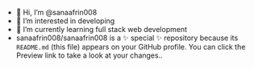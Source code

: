 - 👋 Hi, I’m @sanaafrin008
- 👀 I’m interested in developing
- 🌱 I’m currently learning full stack web development
- sanaafrin008/sanaafrin008 is a ✨ special ✨ repository because its `README.md` (this file) appears on your GitHub profile.
You can click the Preview link to take a look at your changes..
